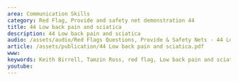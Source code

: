 ```yaml
---
area: Communication Skills
category: Red Flag, Provide and safety net demonstration 44
title: 44 Low back pain and sciatica
description: 44 Low back pain and sciatica
audio: /assets/audio/Red Flags Questions, Provide & Safety Nets - 44 Low back pain and sciatica - MQ.mp3
article: /assets/publication/44 Low back pain and sciatica.pdf
www: 
keywords: Keith Birrell, Tamzin Ross, red flag, Low back pain and sciatica
youtube: 
--- 
```

